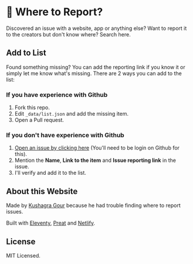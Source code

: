 # 🐞 Where to Report?

Discovered an issue with a website, app or anything else? Want to report it to the creators but don't know where? Search here.

## Add to List

Found something missing? You can add the reporting link if you know it or simply let me know what's missing. There are 2 ways you can add to the list:

### If you have experience with Github

1. Fork this repo.
2. Edit `_data/list.json` and add the missing item.
3. Open a Pull request.

### If you don't have experience with Github

1. [Open an issue by clicking here](https://github.com/chinchang/where-to-report/issues/new) (You'll need to be login on Github for this).
2. Mention the **Name**, **Link to the item** and **Issue reporting link** in the issue.
3. I'll verify and add it to the list.

## About this Website

Made by [Kushagra Gour](https://twitter.com/chinchang457) because he had trouble finding where to report issues.

Built with [Eleventy](https://www.11ty.io/), [Preat](https://preactjs.com/) and [Netlify](https://netlify.com).

## License

MIT Licensed.
